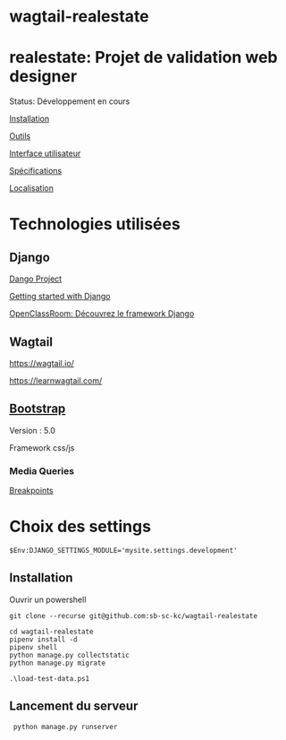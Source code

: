 # wagtail-realestate 

# realestate: Projet de validation web designer

Status: Développement en cours

[Installation](installation.md)

[Outils](outils/outils.md)

[Interface utilisateur](html/)

[Spécifications](specifications/specifications.md)

[Localisation](specifications/localisation.md)

# Technologies utilisées

## Django

[Dango Project](https://www.djangoproject.com/)

[Getting started with Django](https://www.djangoproject.com/start/)

[OpenClassRoom: Découvrez le framework Django](https://openclassrooms.com/fr/courses/4425076-decouvrez-le-framework-django)

## Wagtail

<https://wagtail.io/>

<https://learnwagtail.com/>

## [Bootstrap](https://getbootstrap.com/)

Version : 5.0

Framework css/js

### Media Queries

[Breakpoints](https://getbootstrap.com/docs/5.0/layout/breakpoints/)

# Choix des settings
	$Env:DJANGO_SETTINGS_MODULE='mysite.settings.development'

## Installation

Ouvrir un powershell

    git clone --recurse git@github.com:sb-sc-kc/wagtail-realestate
  
    cd wagtail-realestate
    pipenv install -d
    pipenv shell
    python manage.py collectstatic
    python manage.py migrate
	
    .\load-test-data.ps1

## Lancement du serveur
 
     python manage.py runserver
